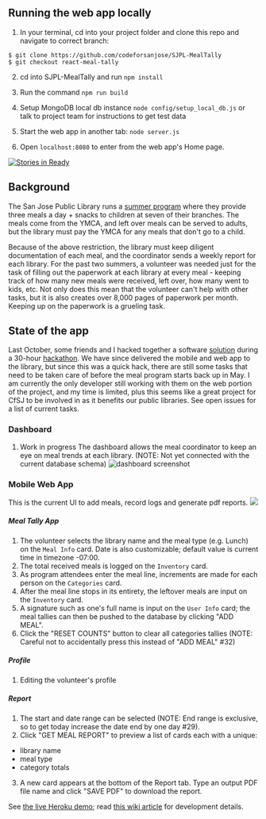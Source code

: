 
## Running the web app locally

1. In your terminal, cd into your project folder and clone this repo and navigate to correct branch:
```
$ git clone https://github.com/codeforsanjose/SJPL-MealTally
$ git checkout react-meal-tally
```

2. cd into SJPL-MealTally and run `npm install`

3. Run the command `npm run build`

5. Setup MongoDB local db instance `node config/setup_local_db.js` or talk to project team for instructions to get test data

6. Start the web app in another tab: `node server.js`

7. Open `localhost:8080` to enter from the web app's Home page.


[![Stories in Ready](https://badge.waffle.io/codeforsanjose/SJPL-MealTally.png?label=ready&title=Ready)](https://waffle.io/codeforsanjose/SJPL-MealTally)
## Background

The San Jose Public Library runs a [summer program](https://www.sjpl.org/summerfood) where they provide three meals a day + snacks to children at seven of their branches. The meals come from the YMCA, and left over meals can be served to adults, but the library must pay the YMCA for any meals that don't go to a child.

Because of the above restriction, the library must keep diligent documentation of each meal, and the coordinator sends a weekly report for each library. For the past two summers, a volunteer was needed just for the task of filling out the paperwork at each library at every meal - keeping track of how many new meals were received, left over, how many went to kids, etc. Not only does this mean that the volunteer can't help with other tasks, but it is also creates over 8,000 pages of paperwork per month. Keeping up on the paperwork is a grueling task.

## State of the app

Last October, some friends and I hacked together a software [solution](https://github.com/robeau/SJPL-MealTally) during a 30-hour [hackathon](https://devpost.com/software/togetherly-mealtally). We have since delivered the mobile and web app to the library, but since this was a quick hack, there are still some tasks that need to be taken care of before the meal program starts back up in May. I am currently the only developer still working with them on the web portion of the project, and my time is limited, plus this seems like a great project for CfSJ to be involved in as it benefits our public libraries. See open issues for a list of current tasks.

### Dashboard
1. Work in progress
The dashboard allows the meal coordinator to keep an eye on meal trends at each library. (NOTE: Not yet connected with the current database schema)
![dashboard screenshot](https://raw.githubusercontent.com/codeforsanjose/SJPL-MealTally/master/assets/dashboard.png)

### Mobile Web App

This is the current UI to add meals, record logs and generate pdf reports.
![](https://raw.githubusercontent.com/wiki/codeforsanjose/SJPL-MealTally/images/home-log-report.png)

##### Meal Tally App
1. The volunteer selects the library name and the meal type (e.g. Lunch) on the `Meal Info` card. Date is also customizable; default value is current time in timezone -07:00.
2. The total received meals is logged on the `Inventory` card.
3. As program attendees enter the meal line, increments are made for each person on the `Categories` card.
4. After the meal line stops in its entirety, the leftover meals are input on the `Inventory` card.
5. A signature such as one's full name is input on the `User Info` card; the meal tallies can then be pushed to the database by clicking "ADD MEAL".
6. Click the "RESET COUNTS" button to clear all categories tallies (NOTE: Careful not to accidentally press this instead of "ADD MEAL" #32)

##### Profile
1. Editing the volunteer's profile

##### Report
1. The start and date range can be selected (NOTE: End range is exclusive, so to get today increase the date end by one day #29).
2. Click "GET MEAL REPORT" to preview a list of cards each with a unique:
  - library name
  - meal type
  - category totals
3. A new card appears at the bottom of the Report tab. Type an output PDF file name and click "SAVE PDF" to download the report.

See [the live Heroku demo](https://mealtally-server.herokuapp.com); read [this wiki article](https://github.com/codeforsanjose/SJPL-MealTally/wiki/Proof-of-concept-for-modern-web-app) for development details.

